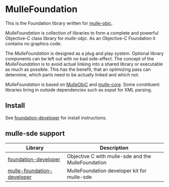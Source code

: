 # MulleFoundation

This is the Foundation library written for [mulle-objc](//mulle-objc.github.io).

*MulleFoundation* is collection of libraries to form a complete and powerful Objective-C
class library for *mulle-objc*. As an Objective-C Foundation it contains no graphics code.

The *MulleFoundation* is designed as a plug and play system. Optional library components can be 
left out with no bad side-effect. The concept of the *MulleFoundation* is to avoid actual 
linking into a shared library or executable as much as possible. This has the benefit, that
an optimizing pass can determine, which parts need to be actually linked and which not.

*MulleFoundation* is based on [MulleObjC](//github.com/MulleObjC) and [mulle-core](//github.com/mulle-core).
Some constituent libraries bring in outside dependencies such as *expat* for XML parsing.


## Install

See [foundation-developer](//github.com/MulleFoundation/foundation-developer) for install instructions.


## mulle-sde support

| Library                                                                                | Description
| ---------------------------------------------------------------------------------------|----------------------
| [foundation-developer](//github.com/MulleFoundation/foundation-developer)              | Objective C with mulle-sde and the MulleFoundation
| [mulle-foundation-developer](//github.com/MulleFoundation/mulle-foundation-developer)  | MulleFoundation developer kit for mulle-sde 
